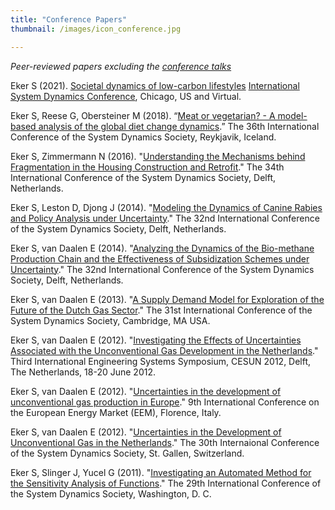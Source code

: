 ```yaml
---
title: "Conference Papers"
thumbnail: /images/icon_conference.jpg

---
```

*Peer-reviewed papers excluding the [conference talks](https://sibeleker.github.io/outreach)*

Eker S (2021). [Societal dynamics of low-carbon lifestyles](https://www.youtube.com/watch?v=G_K_4fWwG7E&ab_channel=SibelEker) [International System Dynamics Conference](https://systemdynamics.org/conference/), Chicago, US and Virtual.

Eker S, Reese G, Obersteiner M (2018). “[Meat or vegetarian? - A model-based analysis of the global diet change dynamics](http://pure.iiasa.ac.at/id/eprint/15448/1/Eker_SD2018.pdf).” The 36th International Conference of the System Dynamics Society, Reykjavik, Iceland.

Eker S, Zimmermann N (2016). "[Understanding the Mechanisms behind Fragmentation in the Housing Construction and Retrofit](https://discovery.ucl.ac.uk/id/eprint/1507956/)." The 34th International Conference of the System Dynamics Society, Delft, Netherlands.

Eker S, Leston D, Djong J (2014). "[Modeling the Dynamics of Canine Rabies and Policy Analysis under Uncertainty](https://www.researchgate.net/profile/Sibel_Eker/publication/282672450_Modeling_the_Dynamics_of_Canine_Rabies_and_Policy_Analysis_under_Uncertainty/links/56180faa08aea803671dd929/Modeling-the-Dynamics-of-Canine-Rabies-and-Policy-Analysis-under-Uncertainty.pdf)." The 32nd International Conference of the System Dynamics Society, Delft, Netherlands.

Eker S, van Daalen E (2014). "[Analyzing the Dynamics of the Bio-methane Production Chain and the Effectiveness of Subsidization Schemes under Uncertainty](https://pdfs.semanticscholar.org/2528/f8b17f5985aaffb8f804da32e7332d7b088c.pdf)." The 32nd International Conference of the System Dynamics Society, Delft, Netherlands.

Eker S, van Daalen E (2013). "[A Supply Demand Model for Exploration of the Future of the Dutch Gas Sector](https://www.researchgate.net/profile/Sibel_Eker/publication/282672351_A_supply_demand_model_for_exploration_of_the_future_of_the_Dutch_gas_sector/links/56180de308aea803671dd57c/A-supply-demand-model-for-exploration-of-the-future-of-the-Dutch-gas-sector.pdf)." The 31st International Conference of the System Dynamics Society, Cambridge, MA USA.

Eker S, van Daalen E (2012). "[Investigating the Effects of Uncertainties Associated with the Unconventional Gas Development in the Netherlands](http://citeseerx.ist.psu.edu/viewdoc/download?doi=10.1.1.1014.7510&rep=rep1&type=pdf)." Third International Engineering Systems Symposium, CESUN 2012, Delft, The Netherlands, 18-20 June 2012.

Eker S, van Daalen E (2012). "[Uncertainties in the development of unconventional gas production in Europe](https://ieeexplore.ieee.org/abstract/document/6254691)." 9th International Conference on the European Energy Market (EEM), Florence, Italy.

Eker S, van Daalen E (2012). "[Uncertainties in the Development of Unconventional Gas in the Netherlands](https://proceedings.systemdynamics.org/2012/proceed/papers/P1159.pdf)." The 30th Internaional Conference of the System Dynamics Society, St. Gallen, Switzerland.

Eker S, Slinger J, Yucel G (2011). "[Investigating an Automated Method for the Sensitivity Analysis of Functions](https://proceedings.systemdynamics.org/2011/proceed/papers/P1245.pdf)." The 29th International Conference of the System Dynamics Society, Washington, D. C.

